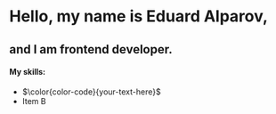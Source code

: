 # Hello, my name is Eduard Alparov, 

## and I am frontend developer.

#### My skills:

- $\color{color-code}{your-text-here}$
- Item B

